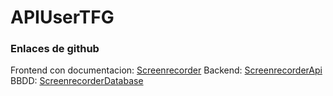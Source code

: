 # APIUserTFG
### Enlaces de github
Frontend con documentacion: [Screenrecorder](https://github.com/MarceloHerce/FrontTFG)
Backend: [ScreenrecorderApi](https://github.com/MarceloHerce/BackTFG)  
BBDD: [ScreenrecorderDatabase](https://github.com/MarceloHerce/BBDDTFG2)
